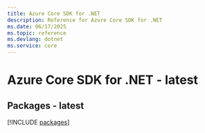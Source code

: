 ```yaml
---
title: Azure Core SDK for .NET
description: Reference for Azure Core SDK for .NET
ms.date: 06/17/2025
ms.topic: reference
ms.devlang: dotnet
ms.service: core
---
```

# Azure Core SDK for .NET - latest
## Packages - latest
[!INCLUDE [packages](core-index.md)]